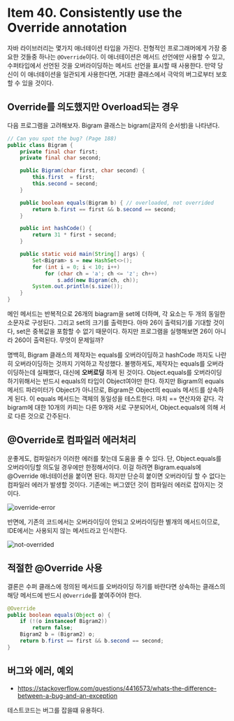 # Item 40. Consistently use the Override annotation

자바 라이브러리는 몇가지 애너테이션 타입을 가진다. 전형적인 프로그래머에게 가장 중요한 것들중 하나는 `@Override`이다. 이 애너테이션은 메서드 선언에만 사용할 수 있고, 수퍼타입에서 선언된 것을 오버라이딩하는 메서드 선언을 표시할 때 사용한다. 만약 당신이 이 애너테이션을 일관되게 사용한다면, 거대한 클래스에서 극악의 버그로부터 보호할 수 있을 것이다.

## Override를 의도했지만 Overload되는 경우

다음 프로그램을 고려해보자. Bigram 클래스는 bigram(글자의 순서쌍)을 나타낸다.

```java
// Can you spot the bug? (Page 188)
public class Bigram {
    private final char first;
    private final char second;

    public Bigram(char first, char second) {
        this.first  = first;
        this.second = second;
    }

    public boolean equals(Bigram b) { // overloaded, not overrided
        return b.first == first && b.second == second;
    }

    public int hashCode() {
        return 31 * first + second;
    }

    public static void main(String[] args) {
        Set<Bigram> s = new HashSet<>();
        for (int i = 0; i < 10; i++)
            for (char ch = 'a'; ch <= 'z'; ch++)
                s.add(new Bigram(ch, ch));
        System.out.println(s.size());
    }
}
```

메인 메서드는 반복적으로 26개의 biagram을 set에 더하며, 각 요소는 두 개의 동일한 소문자로 구성된다. 그리고 set의 크기를 출력한다. 아마 26이 출력되기를 기대할 것이다, set은 중복값을 포함할 수 없기 때문이다. 하지만 프로그램을 실행해보면 26이 아니라 260이 출력된다. 무엇이 문제일까?

명백히, Bigram 클래스의 제작자는 equals를 오버라이딩하고 hashCode 까지도 나란히 오버라이딩하는 것까지 기억하고 작성했다. 불행하게도, 제작자는 equals를 오버라이딩하는데 실패했다, 대신에 **오버로딩** 하게 된 것이다. Object.equals를 오버라이딩 하기위해서는 반드시 equals의 타입이 Object여야만 한다. 하지만 Bigram의 equals 메서드 파라미터가 Object가 아니므로, Bigram은 Object의 equals 메서드를 상속하게 된다. 이 equals 메서드는 객체의 동일성을 테스트한다. 마치 == 연산자와 같다. 각 bigram에 대한 10개의 카피는 다른 9개와 서로 구분되어서, Object.equals에 의해 서로 다른 것으로 간주된다.

## @Override로 컴파일러 에러처리

운좋게도, 컴파일러가 이러한 에러를 찾는데 도움을 줄 수 있다. 단, Object.equals를 오버라이딩할 의도일 경우에만 한정해서이다. 이걸 하려면 Bigram.equals에 @Override 애너테이션을 붙이면 된다. 하지만 단순히 붙이면 오버라이딩 할 수 없다는 컴파일러 에러가 발생할 것이다. 기존에는 버그였던 것이 컴파일러 에러로 잡아지는 것이다.

![override-error](/Users/ham/Desktop/Blog/polynomeer.github.io/images/effective-java-item40-2.png)

반면에, 기존의 코드에서는 오버라이딩이 안되고 오버라이딩한 별개의 메서드이므로, IDE에서는 사용되지 않는 메서드라고 인식한다.

![not-overrided](/Users/ham/Desktop/Blog/polynomeer.github.io/images/effective-java-item40-1.png)

## 적절한 @Override 사용

결론은 수퍼 클래스에 정의된 메서드를 오버라이딩 하기를 바란다면 상속하는 클래스의 해당 메서드에 반드시 `@Override`를 붙여주어야 한다.

```java
@Override
public boolean equals(Object o) {
    if (!(o instanceof Bigram2))
      	return false;
    Bigram2 b = (Bigram2) o;
    return b.first == first && b.second == second;
}
```

## 버그와 에러, 예외

- https://stackoverflow.com/questions/4416573/whats-the-difference-between-a-bug-and-an-exception

테스트코드는 버그를 잡을떄 유용하다.
